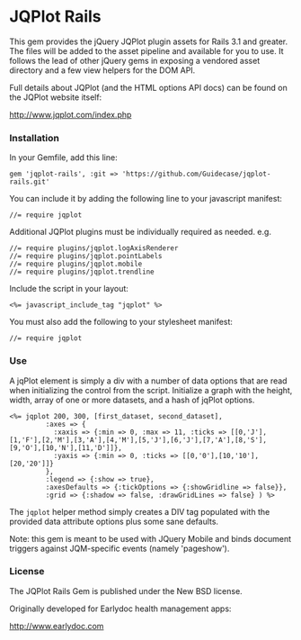 JQPlot Rails
============

This gem provides the jQuery JQPlot plugin assets for Rails 3.1 and greater. The files will be added to the asset pipeline and available for you to use. It follows the lead of other jQuery gems in exposing a vendored asset directory and a few view helpers for the DOM API.

Full details about JQPlot (and the HTML options API docs) can be found on the JQPlot website itself:

http://www.jqplot.com/index.php

### Installation

In your Gemfile, add this line:

    gem 'jqplot-rails', :git => 'https://github.com/Guidecase/jqplot-rails.git'

You can include it by adding the following line to your javascript manifest:

    //= require jqplot

Additional JQPlot plugins must be individually required as needed. e.g.

    //= require plugins/jqplot.logAxisRenderer
    //= require plugins/jqplot.pointLabels
    //= require plugins/jqplot.mobile
    //= require plugins/jqplot.trendline

Include the script in your layout:

    <%= javascript_include_tag "jqplot" %>

You must also add the following to your stylesheet manifest:

    //= require jqplot

### Use

A jqPlot element is simply a div with a number of data options that are read when initializing the control from the script. Initialize a graph with the height, width, array of one or more datasets, and a hash of jqPlot options.

    <%= jqplot 200, 300, [first_dataset, second_dataset], 
             :axes => {
               :xaxis => {:min => 0, :max => 11, :ticks => [[0,'J'],[1,'F'],[2,'M'],[3,'A'],[4,'M'],[5,'J'],[6,'J'],[7,'A'],[8,'S'],[9,'O'],[10,'N'],[11,'D']]}, 
               :yaxis => {:min => 0, :ticks => [[0,'0'],[10,'10'],[20,'20']]} 
             },
             :legend => {:show => true},
             :axesDefaults => {:tickOptions => {:showGridline => false}},
             :grid => {:shadow => false, :drawGridLines => false} ) %>    

The `jqplot` helper method simply creates a DIV tag populated with the provided data attribute options plus some sane defaults.

Note: this gem is meant to be used with JQuery Mobile and binds document triggers against JQM-specific events (namely 'pageshow').


### License

The JQPlot Rails Gem is published under the New BSD license.

Originally developed for Earlydoc health management apps: 

http://www.earlydoc.com
